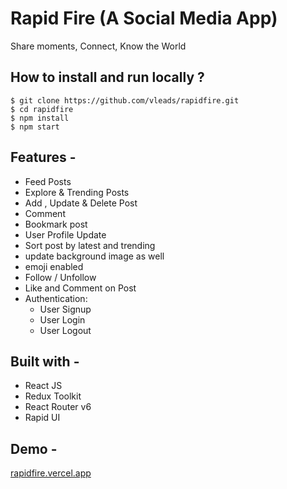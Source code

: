 # Rapid Fire (A Social Media App)

Share moments,
Connect,
Know the World

</div>

## **How to install and run locally ?**

```
$ git clone https://github.com/vleads/rapidfire.git
$ cd rapidfire
$ npm install
$ npm start
```

## **Features -**

- Feed Posts
- Explore & Trending Posts
- Add , Update & Delete Post
- Comment
- Bookmark post
- User Profile Update
- Sort post by latest and trending
- update background image as well
- emoji enabled
- Follow / Unfollow
- Like and Comment on Post
- Authentication:
  - User Signup
  - User Login
  - User Logout

## **Built with -**

- React JS
- Redux Toolkit
- React Router v6
- Rapid UI

## **Demo -**

[rapidfire.vercel.app](https://rapidfire.vercel.app)
